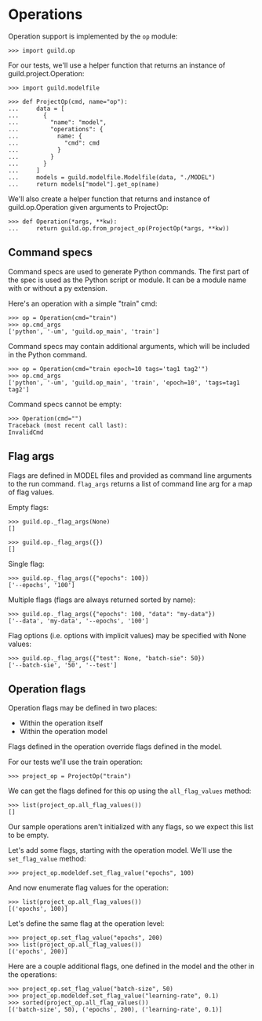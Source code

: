# Operations

Operation support is implemented by the `op` module:

    >>> import guild.op

For our tests, we'll use a helper function that returns an instance of
guild.project.Operation:

    >>> import guild.modelfile

    >>> def ProjectOp(cmd, name="op"):
    ...     data = [
    ...       {
    ...         "name": "model",
    ...         "operations": {
    ...           name: {
    ...             "cmd": cmd
    ...           }
    ...         }
    ...       }
    ...     ]
    ...     models = guild.modelfile.Modelfile(data, "./MODEL")
    ...     return models["model"].get_op(name)

We'll also create a helper function that returns and instance of
guild.op.Operation given arguments to ProjectOp:

    >>> def Operation(*args, **kw):
    ...     return guild.op.from_project_op(ProjectOp(*args, **kw))

## Command specs

Command specs are used to generate Python commands. The first part of
the spec is used as the Python script or module. It can be a module
name with or without a py extension.

Here's an operation with a simple "train" cmd:

    >>> op = Operation(cmd="train")
    >>> op.cmd_args
    ['python', '-um', 'guild.op_main', 'train']

Command specs may contain additional arguments, which will be included
in the Python command.

    >>> op = Operation(cmd="train epoch=10 tags='tag1 tag2'")
    >>> op.cmd_args
    ['python', '-um', 'guild.op_main', 'train', 'epoch=10', 'tags=tag1 tag2']

Command specs cannot be empty:

    >>> Operation(cmd="")
    Traceback (most recent call last):
    InvalidCmd

## Flag args

Flags are defined in MODEL files and provided as command line
arguments to the run command. `flag_args` returns a list of command
line arg for a map of flag values.

Empty flags:

    >>> guild.op._flag_args(None)
    []

    >>> guild.op._flag_args({})
    []

Single flag:

    >>> guild.op._flag_args({"epochs": 100})
    ['--epochs', '100']

Multiple flags (flags are always returned sorted by name):

    >>> guild.op._flag_args({"epochs": 100, "data": "my-data"})
    ['--data', 'my-data', '--epochs', '100']

Flag options (i.e. options with implicit values) may be specified with
None values:

    >>> guild.op._flag_args({"test": None, "batch-sie": 50})
    ['--batch-sie', '50', '--test']

## Operation flags

Operation flags may be defined in two places:

- Within the operation itself
- Within the operation model

Flags defined in the operation override flags defined in the model.

For our tests we'll use the train operation:

    >>> project_op = ProjectOp("train")

We can get the flags defined for this op using the `all_flag_values`
method:

    >>> list(project_op.all_flag_values())
    []

Our sample operations aren't initialized with any flags, so we expect
this list to be empty.

Let's add some flags, starting with the operation model. We'll use the
`set_flag_value` method:

    >>> project_op.modeldef.set_flag_value("epochs", 100)

And now enumerate flag values for the operation:

    >>> list(project_op.all_flag_values())
    [('epochs', 100)]

Let's define the same flag at the operation level:

    >>> project_op.set_flag_value("epochs", 200)
    >>> list(project_op.all_flag_values())
    [('epochs', 200)]

Here are a couple additional flags, one defined in the model and the
other in the operations:

    >>> project_op.set_flag_value("batch-size", 50)
    >>> project_op.modeldef.set_flag_value("learning-rate", 0.1)
    >>> sorted(project_op.all_flag_values())
    [('batch-size', 50), ('epochs', 200), ('learning-rate', 0.1)]
